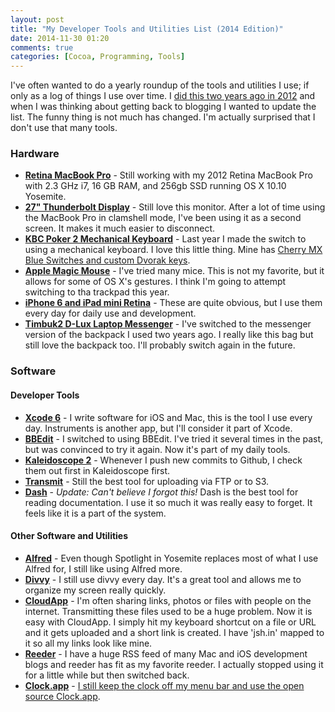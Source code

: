 ```yaml
---
layout: post
title: "My Developer Tools and Utilities List (2014 Edition)"
date: 2014-11-30 01:20
comments: true
categories: [Cocoa, Programming, Tools]
---
```


I've often wanted to do a yearly roundup of the tools and utilities I use; if only as a log of
things I use over time. I [did this two years ago in
2012](/posts/my-developer-tools-for-mac-and-ios-development-2012-edition/) and when I was thinking
about getting back to blogging I wanted to update the list. The funny thing is not much has changed.
I'm actually surprised that I don't use that many tools.

<!-- more -->

### Hardware ###

- [__Retina MacBook Pro__](http://store.apple.com) - Still working with my 2012 Retina MacBook Pro with 2.3 GHz i7, 16 GB RAM, and 256gb SSD running OS X 10.10 Yosemite. 
- [__27" Thunderbolt Display__](http://store.apple.com) - Still love this monitor. After a lot of time using the MacBook Pro in clamshell mode, I've been using it as a second screen. It makes it much easier to disconnect.
- [__KBC Poker 2 Mechanical Keyboard__](http://www.newegg.com/Product/Product.aspx?Item=9SIA2C512M7560) - Last year I made the switch to using a mechanical keyboard. I love this little thing. Mine has [Cherry MX Blue Switches and custom Dvorak keys](http://jsh.in/XQ2j). 
- [__Apple Magic Mouse__](http://store.apple.com/) - I've tried many mice. This is not my favorite, but it allows for some of OS X's gestures. I think I'm going to attempt switching to tha trackpad this year.
- [__iPhone 6 and iPad mini Retina__](http://store.apple.com/) - These are quite obvious, but I use them every day for daily use and development.
- [__Timbuk2 D-Lux Laptop Messenger__](http://www.amazon.com/dp/B00E1O4LFQ) - I've switched to the messenger version of the backpack I used two years ago. I really like this bag but still love the backpack too. I'll probably switch again in the future.

### Software ###

#### Developer Tools ####

- [__Xcode 6__](http://developer.apple.com) - I write software for iOS and Mac, this is the tool I use every day. Instruments is another app, but I'll consider it part of Xcode.
- [__BBEdit__](http://www.barebones.com/products/bbedit/) - I switched to using BBEdit. I've tried it several times in the past, but was convinced to try it again. Now it's part of my daily tools.
- [__Kaleidoscope 2__](http://www.kaleidoscopeapp.com/) - Whenever I push new commits to Github, I check them out first in Kaleidoscope first. 
- [__Transmit__](http://panic.com/transmit/) - Still the best tool for uploading via FTP or to S3. 
- [__Dash__](http://kapeli.com/dash) - _Update: Can't believe I forgot this!_ Dash is the best tool for reading documentation. I use it so much it was really easy to forget. It feels like it is a part of the system.

#### Other Software and Utilities ####

- [__Alfred__](http://www.alfredapp.com/) - Even though Spotlight in Yosemite replaces most of what I use Alfred for, I still like using Alfred more.
- [__Divvy__](http://mizage.com/divvy/) - I still use divvy every day. It's a great tool and allows me to organize my screen really quickly.
- [__CloudApp__](http://getcloudapp.com) - I'm often sharing links, photos or files with people on the internet. Transmitting these files used to be a huge problem. Now it is easy with CloudApp. I simply hit my keyboard shortcut on a file or URL and it gets uploaded and a short link is created. I have 'jsh.in' mapped to it so all my links look like mine. 
- [__Reeder__](http://reederapp.com/) - I have a huge RSS feed of many Mac and iOS development blogs and reeder has fit as my favorite reeder. I actually stopped using it for a little while but then switched back.
- [__Clock.app__](https://github.com/zachwaugh/Clock.app) - [I still keep the clock off my menu bar and use the open source Clock.app](/posts/back-to-blogging-and-working-without-a-clock/).

